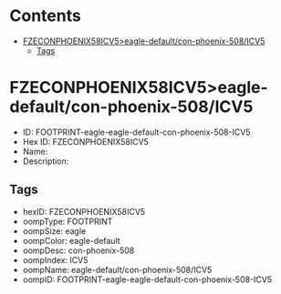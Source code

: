 



Contents
========

* [FZECONPHOENIX58ICV5>eagle-default/con-phoenix-508/ICV5](#fzeconphoenix58icv5eagle-defaultcon-phoenix-508icv5)
	* [Tags](#tags)

# FZECONPHOENIX58ICV5>eagle-default/con-phoenix-508/ICV5

- ID: FOOTPRINT-eagle-eagle-default-con-phoenix-508-ICV5
- Hex ID: FZECONPHOENIX58ICV5
- Name: 
- Description: 

## Tags

- hexID: FZECONPHOENIX58ICV5
- oompType: FOOTPRINT
- oompSize: eagle
- oompColor: eagle-default
- oompDesc: con-phoenix-508
- oompIndex: ICV5
- oompName: eagle-default/con-phoenix-508/ICV5
- oompID: FOOTPRINT-eagle-eagle-default-con-phoenix-508-ICV5
